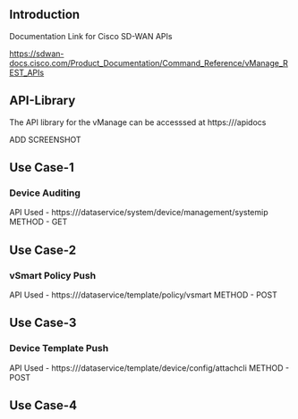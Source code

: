 
## Introduction

Documentation Link for Cisco SD-WAN APIs

https://sdwan-docs.cisco.com/Product_Documentation/Command_Reference/vManage_REST_APIs

## API-Library

The API library for the vManage can be accesssed at https://<vmanage-ip>/apidocs
  
ADD SCREENSHOT

## Use Case-1

### Device Auditing

API Used - ht<span>tps://<vmanage-ip>/dataservice/system/device/management/systemip
METHOD - GET 


## Use Case-2

### vSmart Policy Push

API Used  - ht<span>tps://<vmanage-ip>/dataservice/template/policy/vsmart
METHOD - POST



## Use Case-3

### Device Template Push

API Used - ht<span>tps://<vmanage-ip>/dataservice/template/device/config/attachcli
METHOD - POST


## Use Case-4






